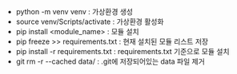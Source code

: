 - python -m venv venv : 가상환경 생성
- source venv/Scripts/activate : 가상환경 활성화
- pip install <module_name> : 모듈 설치
- pip freeze >> requirements.txt : 현재 설치된 모듈 리스트 저장
- pip install -r requirements.txt : requirements.txt 기준으로 모듈 설치
- git rm -r --cached data/ : .git에 저장되어있는 data 파일 제거